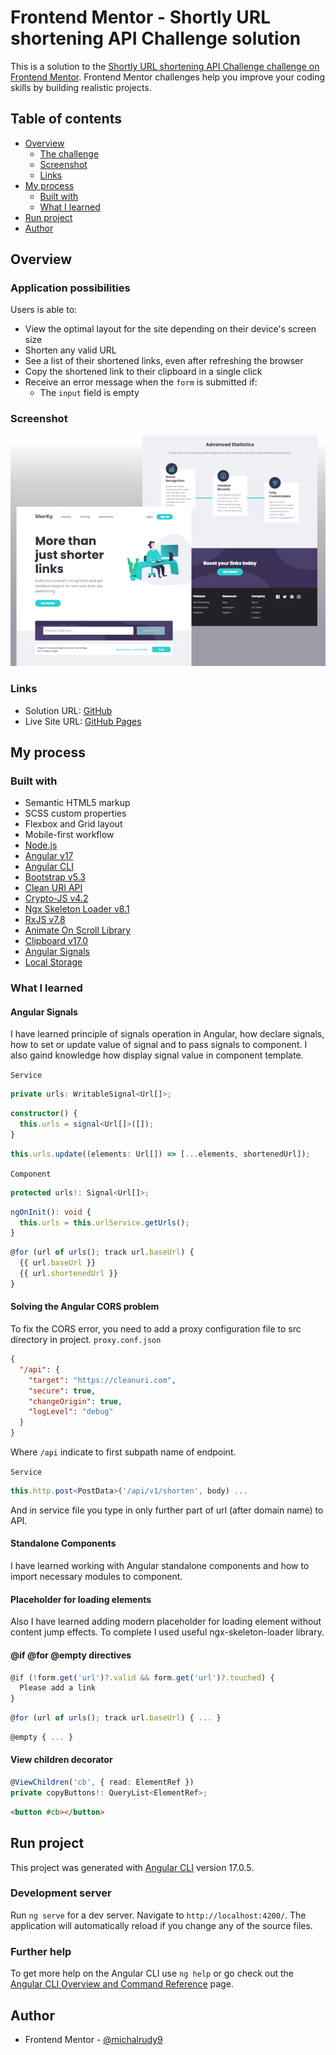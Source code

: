 # Frontend Mentor - Shortly URL shortening API Challenge solution

This is a solution to the [Shortly URL shortening API Challenge challenge on Frontend Mentor](https://www.frontendmentor.io/challenges/url-shortening-api-landing-page-2ce3ob-G). Frontend Mentor challenges help you improve your coding skills by building realistic projects. 

## Table of contents

- [Overview](#overview)
  - [The challenge](#the-challenge)
  - [Screenshot](#screenshot)
  - [Links](#links)
- [My process](#my-process)
  - [Built with](#built-with)
  - [What I learned](#what-i-learned)
- [Run project](#run-project)  
- [Author](#author)

## Overview

### Application possibilities

Users is able to:

- View the optimal layout for the site depending on their device's screen size
- Shorten any valid URL
- See a list of their shortened links, even after refreshing the browser
- Copy the shortened link to their clipboard in a single click
- Receive an error message when the `form` is submitted if:
  - The `input` field is empty

### Screenshot

![](./screenshots/desktop-preview.png)

### Links

- Solution URL: [GitHub](https://github.com/michalrudy9/URL-shortening-API-landing-page)
- Live Site URL: [GitHub Pages](https://michalrudy9.github.io/URL-shortening-API-landing-page/)

## My process

### Built with

- Semantic HTML5 markup
- SCSS custom properties
- Flexbox and Grid layout
- Mobile-first workflow
- [Node.js](https://nodejs.org/en)
- [Angular v17](https://angular.dev)
- [Angular CLI](https://angular.io/cli)
- [Bootstrap v5.3](https://getbootstrap.com/docs/5.3/getting-started/introduction/)
- [Clean URI API](https://cleanuri.com/docs)
- [Crypto-JS v4.2](https://www.npmjs.com/package/crypto-js)
- [Ngx Skeleton Loader v8.1](https://www.npmjs.com/package/ngx-skeleton-loader)
- [RxJS v7.8](https://rxjs.dev)
- [Animate On Scroll Library](https://michalsnik.github.io/aos/)
- [Clipboard v17.0](https://material.angular.io/cdk/clipboard/overview)
- [Angular Signals](https://angular.dev/guide/signals)
- [Local Storage](https://developer.mozilla.org/en-US/docs/Web/API/Window/localStorage)

### What I learned

#### Angular Signals

I have learned principle of signals operation in Angular, how declare signals, how to set or update value of signal and to pass signals to component. I also gaind knowledge how display signal value in component template.

`Service`
```ts
private urls: WritableSignal<Url[]>;
```
```ts
constructor() {
  this.urls = signal<Url[]>([]);
}
```
```ts
this.urls.update((elements: Url[]) => [...elements, shortenedUrl]);
```
`Component`
```ts
protected urls!: Signal<Url[]>;
```
```ts
ngOnInit(): void {
  this.urls = this.urlService.getUrls();
}
```
```ts
@for (url of urls(); track url.baseUrl) {
  {{ url.baseUrl }}
  {{ url.shortenedUrl }}
}
```


#### Solving the Angular CORS problem

To fix the CORS error, you need to add a proxy configuration file to src directory in project.
`proxy.conf.json`
```json
{
  "/api": {
    "target": "https://cleanuri.com",
    "secure": true,
    "changeOrigin": true,
    "logLevel": "debug"
  }
}
```
Where `/api` indicate to first subpath name of endpoint. 

`Service`
```ts
this.http.post<PostData>('/api/v1/shorten', body) ...
```
And in service file you type in only further part of url (after domain name) to API.

#### Standalone Components

I have learned working with Angular standalone components and how to import necessary modules to component.

#### Placeholder for loading elements

Also I have learned adding modern placeholder for loading element without content jump effects. To complete I used useful ngx-skeleton-loader library.

#### @if @for @empty directives

```ts
@if (!form.get('url')?.valid && form.get('url')?.touched) {
  Please add a link
} 
```
```ts
@for (url of urls(); track url.baseUrl) { ... }
```
```ts
@empty { ... }
```

#### View children decorator

```ts
@ViewChildren('cb', { read: ElementRef })
private copyButtons!: QueryList<ElementRef>;
```
```html
<button #cb></button>
```

## Run project

This project was generated with [Angular CLI](https://github.com/angular/angular-cli) version 17.0.5.

### Development server

Run `ng serve` for a dev server. Navigate to `http://localhost:4200/`. The application will automatically reload if you change any of the source files.

### Further help

To get more help on the Angular CLI use `ng help` or go check out the [Angular CLI Overview and Command Reference](https://angular.io/cli) page.

## Author

- Frontend Mentor - [@michalrudy9](https://www.frontendmentor.io/profile/michalrudy9)